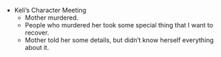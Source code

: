 * Keli’s Character Meeting
	- Mother murdered.
	- People who murdered her took some special thing that I want to recover.
	- Mother told her some details, but didn’t know herself everything about it.


